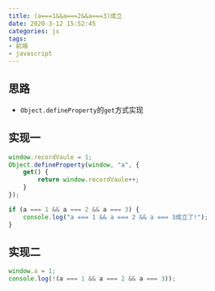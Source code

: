 ```yaml
---
title: (a===1&&a===2&&a===3)成立
date: 2020-3-12 15:52:45
categories: js
tags:
- 前端
- javascript
---
```


## 思路
* `Object.defineProperty`的`get`方式实现

## 实现一
```js
window.recordVaule = 1;
Object.defineProperty(window, "a", {
    get() {
        return window.recordVaule++;
    }
});

if (a === 1 && a === 2 && a === 3) {
    console.log("a === 1 && a === 2 && a === 3成立了!");
}
```

## 实现二
```js
window.a = 1;
console.log(!(a === 1 && a === 2 && a === 3));
```

